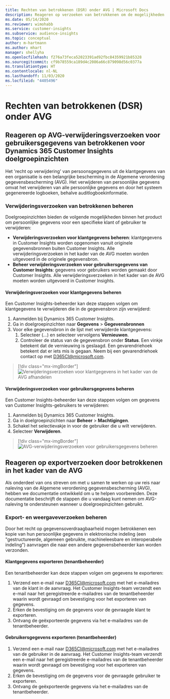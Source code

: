 ```yaml
---
title: Rechten van betrokkenen (DSR) onder AVG | Microsoft Docs
description: Reageren op verzoeken van betrokkenen om de mogelijkheden van Dynamics 365 Customer Insights doelgroepinzichten.
ms.date: 05/14/2020
ms.reviewer: wimohabb
ms.service: customer-insights
ms.subservice: audience-insights
ms.topic: conceptual
author: m-hartmann
ms.author: mhart
manager: shellyha
ms.openlocfilehash: f276a73feca52023391ad92fbc84359921b85328
ms.sourcegitcommit: cf9b78559ca189d4c2086a66c879098d56c0377a
ms.translationtype: HT
ms.contentlocale: nl-NL
ms.lasthandoff: 11/03/2020
ms.locfileid: "4405496"
---
```

# <a name="data-subject-rights-dsr-requests-under-gdpr"></a>Rechten van betrokkenen (DSR) onder AVG

## <a name="responding-to-gdpr-data-subject-delete-requests-for-dynamics-365-customer-insights-audience-insights-capability"></a>Reageren op AVG-verwijderingsverzoeken voor gebruikersgegevens van betrokkenen voor Dynamics 365 Customer Insights doelgroepinzichten

Het 'recht op verwijdering' van persoonsgegevens uit de klantgegevens van een organisatie is een belangrijke bescherming in de Algemene verordening gegevensbescherming (AVG). Het verwijderen van persoonlijke gegevens omvat het verwijderen van alle persoonlijke gegevens en door het systeem gegenereerde logboeken, behalve auditlogboekinformatie.

### <a name="manage-data-subject-delete-requests"></a>Verwijderingsverzoeken van betrokkenen beheren

Doelgroepinzichten bieden de volgende mogelijkheden binnen het product om persoonlijke gegevens voor een specifieke klant of gebruiker te verwijderen:

- **Verwijderingsverzoeken voor klantgegevens beheren**: klantgegevens in Customer Insights worden opgenomen vanuit originele gegevensbronnen buiten Customer Insights. Alle verwijderingsverzoeken in het kader van de AVG moeten worden uitgevoerd in de originele gegevensbron.
- **Beheer verwijderingsverzoeken voor gebruikersgegevens van Customer Insights**: gegevens voor gebruikers worden gemaakt door Customer Insights. Alle verwijderingsverzoeken in het kader van de AVG moeten worden uitgevoerd in Customer Insights.

#### <a name="manage-delete-requests-for-customer-data"></a>Verwijderingsverzoeken voor klantgegevens beheren

Een Customer Insights-beheerder kan deze stappen volgen om klantgegevens te verwijderen die in de gegevensbron zijn verwijderd:

1. Aanmelden bij Dynamics 365 Customer Insights.
2. Ga in doelgroepinzichten naar **Gegevens** > **Gegevensbronnen**
3. Voor elke gegevensbron in de lijst met verwijderde klantgegevens:
   1. Selecteer (...) en selecteer vervolgens **Vernieuwen**.
   2. Controleer de status van de gegevensbron onder **Status**. Een vinkje betekent dat de vernieuwing is geslaagd. Een gevarendriehoek betekent dat er iets mis is gegaan. Neem bij een gevarendriehoek contact op met D365CI@microsoft.com.

> [!div class="mx-imgBorder"]
> ![Verwijderingsverzoeken voor klantgegevens in het kader van de AVG afhandelen](media/gdpr-data-sources.png "Verwijderingsverzoeken voor klantgegevens in het kader van de AVG afhandelen")

#### <a name="manage-delete-requests-for-user-data"></a>Verwijderingsverzoeken voor gebruikersgegevens beheren

Een Customer Insights-beheerder kan deze stappen volgen om gegevens van Customer Insights-gebruikers te verwijderen:

1. Aanmelden bij Dynamics 365 Customer Insights.
2. Ga in doelgroepinzichten naar **Beheer** > **Machtigingen**.
3. Schakel het selectievakje in voor de gebruiker die u wilt verwijderen.
4. Selecteer **Verwijderen**.

> [!div class="mx-imgBorder"]
> ![AVG-verwijderingsverzoeken voor gebruikersgegevens beheren](media/gdpr-permissions.png "AVG-verwijderingsverzoeken voor gebruikersgegevens afhandelen")

## <a name="responding-to-gdpr-data-subject-export-requests"></a>Reageren op exportverzoeken door betrokkenen in het kader van de AVG

Als onderdeel van ons streven om met u samen te werken op uw reis naar naleving van de Algemene verordening gegevensbescherming (AVG), hebben we documentatie ontwikkeld om u te helpen voorbereiden. Deze documentatie beschrijft de stappen die u vandaag kunt nemen om AVG-naleving te ondersteunen wanneer u doelgroepinzichten gebruikt.

### <a name="manage-export-and-view-requests"></a>Export- en weergaveverzoeken beheren

Door het recht op gegevensoverdraagbaarheid mogen betrokkenen een kopie van hun persoonlijke gegevens in elektronische indeling (een "gestructureerde, algemeen gebruikte, machineleesbare en interoperabele indeling") aanvragen die naar een andere gegevensbeheerder kan worden verzonden.

#### <a name="export-customer-data-tenant-admin"></a>Klantgegevens exporteren (tenantbeheerder)

Een tenantbeheerder kan deze stappen volgen om gegevens te exporteren:

1. Verzend een e-mail naar D365CI@microsoft.com met het e-mailadres van de klant in de aanvraag. Het Customer Insights-team verzendt een e-mail naar het geregistreerde e-mailadres van de tenantbeheerder waarin wordt gevraagd om bevestiging voor het exporteren van gegevens.
2. Erken de bevestiging om de gegevens voor de gevraagde klant te exporteren.
3. Ontvang de geëxporteerde gegevens via het e-mailadres van de tenantbeheerder.

#### <a name="export-user-data-tenant-admin"></a>Gebruikersgegevens exporteren (tenantbeheerder)

1. Verzend een e-mail naar D365CI@microsoft.com met het e-mailadres van de gebruiker in de aanvraag. Het Customer Insights-team verzendt een e-mail naar het geregistreerde e-mailadres van de tenantbeheerder waarin wordt gevraagd om bevestiging voor het exporteren van gegevens.
2. Erken de bevestiging om de gegevens voor de gevraagde gebruiker te exporteren.
3. Ontvang de geëxporteerde gegevens via het e-mailadres van de tenantbeheerder.
